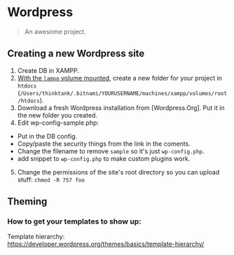 # Wordpress

> An awesome project.

## Creating a new Wordpress site

1. Create DB in XAMPP.
2. [With the `lampp` volume mounted](stack.md?id=mount-lampp-volume), create a new folder for your project in `htdocs` (`/Users/thinktank/.bitnami/YOURUSERNAME/machines/xampp/volumes/root/htdocs`).
3. Download a fresh Wordpress installation from [Wordpress.Org]. Put it in the new folder you created.
4. Edit wp-config-sample.php:
- Put in the DB config.
- Copy/paste the security things from the link in the coments.
- Change the filename to remove `sample` so it's just `wp-config.php`.
- add snippet to `wp-config.php` to make custom plugins work.
5. Change the permissions of the site's root directory so you can upload stuff:
`chmod -R 757 foo`

## Theming

### How to get your templates to show up:

Template hierarchy: https://developer.wordpress.org/themes/basics/template-hierarchy/
